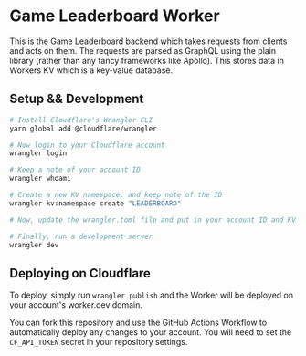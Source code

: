 # Game Leaderboard Worker

This is the Game Leaderboard backend which takes requests from clients and acts on them. The requests are parsed as GraphQL using the plain library (rather than any fancy frameworks like Apollo). This stores data in Workers KV which is a key-value database.

## Setup && Development

```bash
# Install Cloudflare's Wrangler CLI
yarn global add @cloudflare/wrangler

# Now login to your Cloudflare account
wrangler login

# Keep a note of your account ID
wrangler whoami

# Create a new KV namespace, and keep note of the ID
wrangler kv:namespace create "LEADERBOARD"

# Now, update the wrangler.toml file and put in your account ID and KV namespace ID.

# Finally, run a development server
wrangler dev
```

## Deploying on Cloudflare

To deploy, simply run `wrangler publish` and the Worker will be deployed on your account's worker.dev domain.

You can fork this repository and use the GitHub Actions Workflow to automatically deploy any changes to your account. You will need to set the `CF_API_TOKEN` secret in your repository settings.
